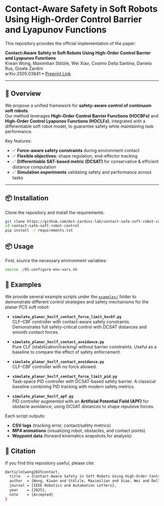 # Contact-Aware Safety in Soft Robots Using High-Order Control Barrier and Lyapunov Functions

This repository provides the official implementation of the paper:

**Contact-Aware Safety in Soft Robots Using High-Order Control Barrier and Lyapunov Functions**  
Kiwan Wong, Maximilian Stölzle, Wei Xiao, Cosimo Della Santina, Daniela Rus, Gioele Zardini  
arXiv:2505.03841 • [Preprint Link](https://arxiv.org/abs/2505.03841)

---

## 🚀 Overview

We propose a unified framework for **safety-aware control of continuum soft robots**.  
Our method leverages **High-Order Control Barrier Functions (HOCBFs)** and **High-Order Control Lyapunov Functions (HOCLFs)**, integrated with a differentiable soft robot model, to guarantee safety while maintaining task performance.

Key features:

- ✅ **Force-aware safety constraints** during environment contact  
- ✅ **Flexible objectives**: shape regulation, end-effector tracking  
- ✅ **Differentiable SAT-based metric (DCSAT)** for conservative & efficient distance computation  
- ✅ **Simulation experiments** validating safety and performance across tasks  

---

## 📦 Installation

Clone the repository and install the requirements:

```bash
git clone https://github.com/mit-zardini-lab/contact-safe-soft-robot-control.git
cd contact-safe-soft-robot-control
pip install -r requirements.txt
```

## 📦 Usage

First, source the necessary environment variables:

```bash
source ./01-configure-env-vars.sh
```

## 🧪 Examples

We provide several example scripts under the [`examples/`](examples/) folder
to demonstrate different control strategies and safety mechanisms for the
planar PCS soft robot:

- **`simulate_planar_hoclf_contact_force_limit_hocbf.py`**  
  CLF–CBF controller with contact-aware safety constraints. Demonstrates full
  safety-critical control with DCSAT distances and smooth contact forces.

- **`simulate_planar_hoclf_contact_avoidance.py`**  
  Pure CLF (stabilization/tracking) without barrier constraints. Useful as a
  baseline to compare the effect of safety enforcement.

- **`simulate_planar_hoclf_contact_avoidance.py`**  
  CLF–CBF controller with no force allowed. 

- **`simulate_planar_hoclf_contact_force_limit_pid.py`**  
  Task-space PID controller with DCSAT-based safety barrier. A classical
  baseline combining PID tracking with modern safety metrics.

- **`simulate_planar_hoclf_apf.py`**  
  PID controller augmented with an **Artificial Potential Field (APF)** for
  obstacle avoidance, using DCSAT distances to shape repulsive forces.

Each script outputs:
- **CSV logs** (tracking error, contact/safety metrics)  
- **MP4 animations** (visualizing robot, obstacles, and contact points)  
- **Waypoint data** (forward kinematics snapshots for analysis)


## 📖 Citation
If you find this repository useful, please cite:

```bash
@article{wong2025contact,
  title   = {Contact-Aware Safety in Soft Robots Using High-Order Control Barrier and Lyapunov Functions},
  author  = {Wong, Kiwan and Stölzle, Maximilian and Xiao, Wei and Della Santina, Cosimo and Rus, Daniela and Zardini, Gioele},
  journal = {IEEE Robotics and Automation Letters},
  year    = {2025},
  note    = {Accepted}
}

